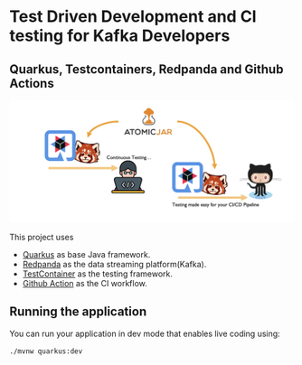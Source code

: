 # Test Driven Development and CI testing for Kafka Developers
## Quarkus, Testcontainers, Redpanda  and Github Actions

![Hero](images/hero.png)

This project uses 
- [Quarkus](https://quarkus.io/) as base Java framework.
- [Redpanda](https://redpanda.com/) as the data streaming platform(Kafka).
- [TestContainer](https://www.atomicjar.com/) as the testing framework.
- [Github Action](https://github.com/features/actions) as the CI workflow.


## Running the application 

You can run your application in dev mode that enables live coding using:
```shell script
./mvnw quarkus:dev
```

